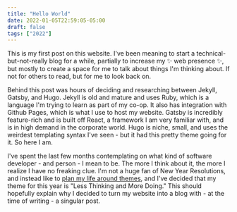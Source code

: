 ```yaml
---
title: "Hello World"
date: 2022-01-05T22:59:05-05:00
draft: false
tags: ["2022"]
---
```


This is my first post on this website. I've been meaning to start a technical-but-not-really blog for a while, partially to increase my ✨ web presence ✨, but mostly to create a space for me to talk about things I'm thinking about. If not for others to read, but for me to look back on.

 Behind this post was hours of deciding and researching between Jekyll, Gatsby, and Hugo. Jekyll is old and mature and uses Ruby, which is a language I'm trying to learn as part of my co-op. It also has integration with Github Pages, which is what I use to host my website. Gatsby is incredibly feature-rich and is built off React, a framework I am very familiar with, and is in high demand in the corporate world. Hugo is niche, small, and uses the weirdest templating syntax I've seen - but it had this pretty theme going for it. So here I am.

 I've spent the last few months contemplating on what kind of software developer - and person - I mean to be. The more I think about it, the more I realize I have no freaking clue. I'm not a huge fan of New Year Resolutions, and instead like to [plan my life around themes]("https://www.themesystem.com/">), and I've decided that my theme for this year is "Less Thinking and More Doing." This should hopefully explain why I decided to turn my website into a blog with - at the time of writing - a singular post. 
